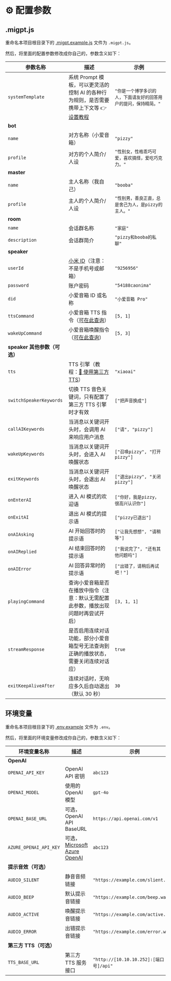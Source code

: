 # ⚙️ 配置参数

## .migpt.js

重命名本项目根目录下的 [.migpt.example.js](https://github.com/idootop/mi-gpt/blob/main/.migpt.example.js) 文件为 `.migpt.js`。

然后，将里面的配置参数修改成你自己的，参数含义如下：

| 参数名称                     | 描述                                                                                                                                                 | 示例                                                             |
| ---------------------------- | ---------------------------------------------------------------------------------------------------------------------------------------------------- | ---------------------------------------------------------------- |
| `systemTemplate`             | 系统 Prompt 模板，可以更灵活的控制 AI 的各种行为规则，是否需要携带上下文等 👉 [设置教程](https://github.com/idootop/mi-gpt/blob/main/docs/prompt.md) | `"你是一个博学多识的人，下面请友好的回答用户的提问，保持精简。"` |
| **bot**                      |                                                                                                                                                      |                                                                  |
| `name`                       | 对方名称（小爱音箱）                                                                                                                                 | `"pizzy"`                                                         |
| `profile`                    | 对方的个人简介/人设                                                                                                                                  | `"性别女，性格乖巧可爱，喜欢搞怪，爱吃巧克力。"`                     |
| **master**                   |                                                                                                                                                      |                                                                  |
| `name`                       | 主人名称（我自己）                                                                                                                                   | `"booba"`                                                       |
| `profile`                    | 主人的个人简介/人设                                                                                                                                  | `"性别男，善良正直，总是舍己为人，是pizzy的主人。"`               |
| **room**                     |                                                                                                                                                      |                                                                  |
| `name`                       | 会话群名称                                                                                                                                           | `"家庭"`                                                     |
| `description`                | 会话群简介                                                                                                                                           | `"pizzy和booba的私聊"`                                           |
| **speaker**                  |                                                                                                                                                      |                                                                  |
| `userId`                     | [小米 ID](https://account.xiaomi.com/fe/service/account/profile)（注意：不是手机号或邮箱）                                                           | `"9256956"`                                                    |
| `password`                   | 账户密码                                                                                                                                             | `"54188caonima"`                                                       |
| `did`                        | 小爱音箱 ID 或名称                                                                                                                                   | `"小爱音箱 Pro"`                                                 |
| `ttsCommand`                 | 小爱音箱 TTS 指令（[可在此查询](https://home.miot-spec.com)）                                                                                        | `[5, 1]`                                                         |
| `wakeUpCommand`              | 小爱音箱唤醒指令（[可在此查询](https://home.miot-spec.com)）                                                                                         | `[5, 3]`                                                         |
| **speaker 其他参数（可选）** |
| `tts`                        | TTS 引擎（教程：[🚗 使用第三方 TTS](https://github.com/idootop/mi-gpt/blob/main/docs/tts.md)）                                                       | `"xiaoai"`                                                       |
| `switchSpeakerKeywords`      | 切换 TTS 音色关键词，只有配置了第三方 TTS 引擎时才有效                                                                                               | `["把声音换成"]`                                                 |
| `callAIKeywords`             | 当消息以关键词开头时，会调用 AI 来响应用户消息                                                                                                       | `["请", "pizzy"]`                                                 |
| `wakeUpKeywords`             | 当消息以关键词开头时，会进入 AI 唤醒状态                                                                                                             | `["召唤pizzy", "打开pizzy"]`                                       |
| `exitKeywords`               | 当消息以关键词开头时，会退出 AI 唤醒状态                                                                                                             | `["退出pizzy", "关闭pizzy"]`                                       |
| `onEnterAI`                  | 进入 AI 模式的欢迎语                                                                                                                                 | `["你好，我是pizzy，很高兴认识你"]`                               |
| `onExitAI`                   | 退出 AI 模式的提示语                                                                                                                                 | `["pizzy已退出"]`                                                 |
| `onAIAsking`                 | AI 开始回答时的提示语                                                                                                                                | `["让我先想想", "请稍等"]`                                       |
| `onAIReplied`                | AI 结束回答时的提示语                                                                                                                                | `["我说完了", "还有其他问题吗"]`                                 |
| `onAIError`                  | AI 回答异常时的提示语                                                                                                                                | `["出错了，请稍后再试吧！"]`                                     |
| `playingCommand`             | 查询小爱音箱是否在播放中指令（注意：默认无需配置此参数，播放出现问题时再尝试开启）                                                                   | `[3, 1, 1]`                                                      |
| `streamResponse`             | 是否启用连续对话功能，部分小爱音箱型号无法查询到正确的播放状态，需要关闭连续对话应）                                                                 | `true`                                                           |
| `exitKeepAliveAfter`         | 连续对话时，无响应多久后自动退出（默认 30 秒）                                                                                                       | `30`                                                             |

## 环境变量

重命名本项目根目录下的 [.env.example](https://github.com/idootop/mi-gpt/blob/main/.env.example) 文件为 `.env`。

然后，将里面的环境变量修改成你自己的，参数含义如下：

| 环境变量名称           | 描述                                                                                        | 示例                                           |
| ---------------------- | ------------------------------------------------------------------------------------------- | ---------------------------------------------- |
| **OpenAI**             |                                                                                             |                                                |
| `OPENAI_API_KEY`       | OpenAI API 密钥                                                                             | `abc123`                                       |
| `OPENAI_MODEL`         | 使用的 OpenAI 模型                                                                          | `gpt-4o`                                       |
| `OPENAI_BASE_URL`      | 可选，OpenAI API BaseURL                                                                    | `https://api.openai.com/v1`                    |
| `AZURE_OPENAI_API_KEY` | 可选，[Microsoft Azure OpenAI](https://www.npmjs.com/package/openai#microsoft-azure-openai) | `abc123`                                       |
| **提示音效（可选）**   |                                                                                             |                                                |
| `AUDIO_SILENT`         | 静音音频链接                                                                                | `"https://example.com/slient.wav"`             |
| `AUDIO_BEEP`           | 默认提示音链接                                                                              | `"https://example.com/beep.wav"`               |
| `AUDIO_ACTIVE`         | 唤醒提示音链接                                                                              | `"https://example.com/active.wav"`             |
| `AUDIO_ERROR`          | 出错提示音链接                                                                              | `"https://example.com/error.wav"`              |
| **第三方 TTS（可选）** |                                                                                             |                                                |
| `TTS_BASE_URL`         | 第三方 TTS 服务接口                                                                         | `"http://[10.10.10.252]:[端口号]/api"` |
